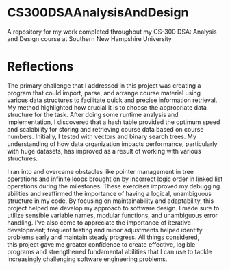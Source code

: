 # CS300DSAAnalysisAndDesign
A repository for my work completed throughout my CS-300 DSA: Analysis and Design course at Southern New Hampshire University

# Reflections
The primary challenge that I addressed in this project was creating a program that could import, parse, and arrange course material using various data structures to facilitate quick and precise information retrieval. My method highlighted how crucial it is to choose the appropriate data structure for the task. After doing some runtime analysis and implementation, I discovered that a hash table provided the optimum speed and scalability for storing and retrieving course data based on course numbers. Initially, I tested with vectors and binary search trees. My understanding of how data organization impacts performance, particularly with huge datasets, has improved as a result of working with various structures.

I ran into and overcame obstacles like pointer management in tree operations and infinite loops brought on by incorrect logic order in linked list operations during the milestones. These exercises improved my debugging abilities and reaffirmed the importance of having a logical, unambiguous structure in my code. By focusing on maintainability and adaptability, this project helped me develop my approach to software design. I made sure to utilize sensible variable names, modular functions, and unambiguous error handling. I've also come to appreciate the importance of iterative development; frequent testing and minor adjustments helped identify problems early and maintain steady progress. All things considered, this project gave me greater confidence to create effective, legible programs and strengthened fundamental abilities that I can use to tackle increasingly challenging software engineering problems.
